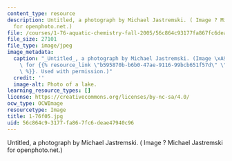 ```yaml
---
content_type: resource
description: Untitled, a photograph by Michael Jastremski. ( Image ? Michael Jastremski
  for openphoto.net.)
file: /courses/1-76-aquatic-chemistry-fall-2005/56c864c93177fa867fc6deae47940c96_1-76f05.jpg
file_size: 27101
file_type: image/jpeg
image_metadata:
  caption: "_Untitled_, a photograph by Michael Jastremski. (Image \xA9 Michael Jastremski\
    \ for {{% resource_link \"b595870b-b6b0-47ae-9116-99bcb651f57d\" \"openphoto.net\"\
    \ %}}. Used with permission.)"
  credit: ''
  image-alt: Photo of a lake.
learning_resource_types: []
license: https://creativecommons.org/licenses/by-nc-sa/4.0/
ocw_type: OCWImage
resourcetype: Image
title: 1-76f05.jpg
uid: 56c864c9-3177-fa86-7fc6-deae47940c96
---
```

Untitled, a photograph by Michael Jastremski. ( Image ? Michael Jastremski for openphoto.net.)